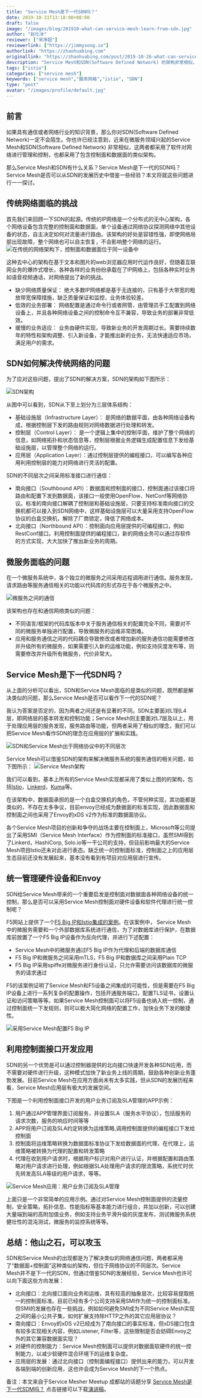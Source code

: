 ```yaml
---
title: "Service Mesh是下一代SDN吗？"
date: 2019-10-31T13:18:00+08:00
draft: false
image: "/images/blog/201910-what-can-service-mesh-learn-from-sdn.jpg"
author: "赵化冰"
reviewer: ["宋净超"]
reviewerlink: ["https://jimmysong.io"]
authorlink: "https://zhaohuabing.com"
originallink: "https://zhaohuabing.com/post/2019-10-26-what-can-service-mesh-learn-from-sdn/"
description: "Service Mesh和SDN(Software Defined Network) 的架构非常相似，这两者都采用了软件对网络进行管理和控制，也都包含控制面和数据面的概念。那么Service Mesh和SDN有什么关系？Service Mesh是下一代的SDN吗？ Service Mesh可以从SDN的发展历史中借鉴哪些经验？本文将就这些问题进行一一探讨。"
tags: ["istio"]
categories: ["service mesh"]
keywords: ["service mesh","服务网格","istio", "SDN"]
type: "post"
avatar: "/images/profile/default.jpg"
---
```


## 前言

如果具有通信或者网络行业的知识背景，那么你对SDN(Software Defined Network)一定不会陌生。你也许已经注意到，近来在微服务领域兴起的Service Mesh和SDN(Software Defined Network) 非常相似，这两者都采用了软件对网络进行管理和控制，也都采用了包含控制面和数据面的类似架构。

那么Service Mesh和SDN有什么关系？Service Mesh是下一代的SDN吗？ Service Mesh是否可以从SDN的发展历史中借鉴一些经验？本文将就这些问题进行一一探讨。

## 传统网络面临的挑战

首先我们来回顾一下SDN的起源。传统的IP网络是一个分布式的无中心架构，各个网络设备包含完整的控制面和数据面，单个设备通过网络协议探测网络中其他设备的状态，自主决定如何对流量进行路由。该架构的好处是容错性强，即使网络局部出现故障，整个网络也可以自主恢复，不会影响整个网络的运行。
![在传统的网络架构下，控制面和数据面位于同一设备中](https://tva1.sinaimg.cn/large/006y8mN6ly1g8hhc13pxsj30m40dd3zi.jpg)

这种去中心的架构在基于文本和图片的web浏览器应用时代运作良好，但随着互联网业务的爆炸式增长，各种各样的业务纷纷承载在了IP网络上，包括各种实时业务如语音视频通话，对网络提出了新的挑战。

* 缺少网络质量保证： 绝大多数IP网络都是基于无连接的，只有基于大带宽的粗放带宽保障措施，缺乏质量保证和监控，业务体验较差。
* 低效的业务部署： 网络配置是通过命令行或者网管、由管理员手工配置到网络设备上，并且各种网络设备之间的控制命令互不兼容，导致业务的部署非常低效。
* 缓慢的业务适应： 业务由硬件实现，导致新业务的开发周期过长。需要持续数年的特性和架构调整、引入新设备，才能推出新的业务，无法快速适应市场，满足用户的需求。

## SDN如何解决传统网络的问题

为了应对这些问题，提出了SDN的解决方案，SDN的架构如下图所示：

![SDN架构](https://tva1.sinaimg.cn/large/006y8mN6ly1g8hhadn2nnj30hs08w0tk.jpg)

从图中可以看到，SDN从下至上划分为三层体系结构：

* 基础设施层（Infrastructure Layer）： 是网络的数据平面，由各种网络设备构成，根据控制层下发的路由规则对网络数据进行处理和转发。
* 控制层（Control Layer）： 是一个逻辑上集中的控制平面，维护了整个网络的信息，如网络拓扑和状态信息等，控制层根据业务逻辑生成配置信息下发给基础设施层，以管理整个网络的运行。
* 应用层（Application Layer）：通过控制层提供的编程接口，可以编写各种应用利用控制层的能力对网络进行灵活的配置。

SDN的不同层次之间采用标准接口进行通信：

* 南向接口（Southbound API）：数据面和控制面的接口，控制面通过该接口将路由和配置下发到数据面，该接口一般使用OpenFlow、NetConf等网络协议。标准的南向接口解耦了控制层和基础设施层，只要支持标准南向接口的交换机都可以接入到SDN网络中，这样基础设施层可以大量采用支持OpenFlow协议的白盒交换机，解除了厂商锁定，降低了网络成本。
* 北向接口（Northbound API）：控制面向应用层提供的可编程接口，例如RestConf接口。利用控制面提供的编程接口，新的网络业务可以通过存软件的方式实现，大大加快了推出新业务的周期。

## 微服务面临的问题

在一个微服务系统中，各个独立的微服务之间采用远程调用进行通信。服务发现，请求路由等服务通信相关的功能以代码库的形式存在于各个微服务之中。

![微服务之间的通信](https://tva1.sinaimg.cn/large/006y8mN6ly1g8hhc0ofoxj30n90ck755.jpg)

该架构也存在和通信网络类似的问题：

* 不同语言/框架的代码库版本中关于服务通信相关的配置完全不同，需要对不同的微服务单独进行配置，导致微服务的运维非常困难。
* 应用和服务通信之间的代码耦合导致修改或者增加新的服务通信功能需要修改并升级所有的微服务，如果需要引入新的运维功能，例如支持灰度发布等，则需要修改并升级所有微服务，代价非常大。

## Service Mesh是下一代SDN吗？

从上面的分析可以看出，SDN和Service Mesh面临的是类似的问题，既然都是解决类似的问题，那么Service Mesh是否可以看作下一代的SDN呢？ 

我认为答案是否定的，因为两者之间还是有显著的不同。SDN主要面对L1到L4层，即网络层的基本转发和控制功能；Service Mesh则主要面对L7层及以上，用于处理应用层的服务发现，服务路由等功能，但两者采用了相似的理念，我们可以把Service Mesh看作SDN的理念在应用层的扩展和实践。

![SDN和Service Mesh出于网络协议中的不同层次](https://tva1.sinaimg.cn/large/006y8mN6ly1g8hhacikk3j30hq06ot9p.jpg)

Service Mesh可以借鉴SDN的架构来解决微服务系统的服务通信的相关问题，如下图所示：
![Service Mesh架构](https://tva1.sinaimg.cn/large/006y8mN6ly1g8hhae2xeij30jc0a93ze.jpg)

我们可以看到，基本上所有的Service Mesh实现都采用了类似上图的的架构，包括[Istio](https://istio.io)，[Linkerd](https://linkerd.io)，[Kuma](https://kuma.io)等。

在该架构中，数据面承担的是一个白盒交换机的角色，不管何种实现，其功能都是类似的，不存在太多争议，目前envoy已经成为数据面的标准实现，因此数据面和控制面之间也采用了Envoy的xDS v2作为标准的数据面协议。

各个Service Mesh项目的创新和争夺的战场主要在控制面上，Microsoft等公司提出了采用SMI（Service Mesh Interface）作为控制面的标准接口，虽然SMI得到了Linkerd，HashiCorp, Solo.io等一干公司的支持，但目前影响最大的Service Mesh项目Istio还未对此进行表态。缺乏统一的控制面标准，控制面之上的应用层生态目前还没有发展起来，基本没有看到有项目对应用层进行宣传。

## 统一管理硬件设备和Envoy

SDN给Service Mesh带来的一个重要启发是控制面对数据面各种网络设备的统一控制，那么是否可以采用Service Mesh控制面对硬件设备和软件代理进行统一控制呢？

F5网站上提供了一个[F5 Big IP和Istio集成的案例](https://aspenmesh.io/2019/03/expanding-service-mesh-without-envoy/)。在该案例中，
Service Mesh中的微服务需要和一个外部数据库系统进行通信，为了对数据库进行保护，在数据库前放置了一个F5 Big IP设备作为反向代理，并进行下述配置：

* Service Mesh中的微服务通过F5 Big IP作为代理和后端的数据库通信
* F5 Big IP和微服务之间采用mTLS，F5 Big IP和数据库之间采用Plain TCP
* F5 Big IP采用spiffe对微服务进行身份认证，只允许需要访问该数据库的微服务的请求通过

F5的该案例证明了Service Mesh和F5设备之间集成的可能性，但是需要在F5 Big IP设备上进行一系列复杂的配置操作，包括开通服务端口，配置TLS证书，设置认证和访问策略等等。如果Service Mesh控制面可以将F5设备也纳入统一控制，通过控制面统一下发规则，则可以极大简化网络的配置工作，加快业务下发的敏捷性。

![采用Service Mesh配置F5 Big IP](https://tva1.sinaimg.cn/large/006y8mN6ly1g8hhaektydj30ht0b4js6.jpg)

## 利用控制面接口开发应用

SDN的另一个优势是可以通过控制器提供的北向接口快速开发各种SDN应用，而不需要对硬件进行升级，这种模式加快了新业务上线的周期，鼓励各种创新业务蓬勃发展。目前Service Mesh在应用方面尚未有太多实践，但从SDN的发展历程来看，Service Mesh应用层有极大的发展空间。

下图是一个利用控制面接口开发的用户业务订阅及SLA管理的APP示例：

1. 用户通过APP管理界面订阅服务，并设置SLA（服务水平协议），包括服务的请求次数，服务的响应时间等等
1. APP将用户订阅及SLA约定转换为运维策略,调用控制面提供的编程接口下发给控制面
1. 控制面将运维策略转换为数据面标准协议下发给数据面的代理，在代理上，运维策略被转换为代理的配置和转发策略
1. 代理在收到用户请求时，根据用户标识对用户进行认证，并根据配置和路由策略对用户请求进行处理，例如根据SLA处理用户请求的限流策略，系统忙时优先转发高SLA等级的用户请求，等等。

![Service Mesh应用：用户业务订阅及SLA管理](https://tva1.sinaimg.cn/large/006y8mN6ly1g8hhad6caaj30ko0deabt.jpg)

上面只是一个非常简单的应用示例。通过对Service Mesh控制面提供的流量控制，安全策略，拓扑信息、性能指标等基本能力进行组合，并加以创新，可以创建大量端到端的高附加值业务，例如支持业务平滑升级的灰度发布，测试微服务系统健壮性的混沌测试，微服务的监控系统等等。

## 总结：他山之石，可以攻玉

SDN和Service Mesh的出现都是为了解决类似的网络通信问题，两者都采用了“数据面+控制面”这种类似的架构，但位于网络协议的不同层次。Service Mesh并不是下一代的SDN，但通过借鉴SDN的发展经验，Service Mesh也许可以向下面这些方向发展：

* 北向接口：北向接口面向业务和运维，具有较高的抽象层次，比较容易提取统一的控制面标准。目前已经有多个公司支持采用SMI作为统一的控制面标准。但SMI的发展也存在一些挑战，例如如何避免SMI成为不同Service Mesh实现之间的最小公共子集，如何扩展支持除HTTP之外的其它应用层协议？
* 南向接口：Envoy的xDS v2已经成为了南向接口的事实标准，但xDS接口包含有较多实现相关内容，例如Listener, Filter等，这些限制是否会妨碍Envoy之外的其它兼容数据面实现？
* 对硬件的控制能力：Service Mesh控制面可以提供对数据面软硬件的统一控制能力，以减少软硬件混合环境下的运维复杂度。
* 应用层的发展：通过北向接口（控制面编程接口）提供出来的能力，可以开发各端到端的创新应用，这也许会成为Service Mesh的下一个热点。

备注：本文来自于Service Mesher Meetup 成都站的话题分享 [Service Mesh是下一代SDM吗？](https://zhaohuabing.com/slides/what-can-service-mesh-learn-from-sdn-servicemesher-meetup-20191026.pdf) 点击链接可以下载[演讲稿](https://zhaohuabing.com/slides/what-can-service-mesh-learn-from-sdn-servicemesher-meetup-20191026.pdf)。